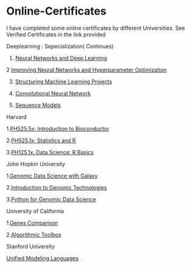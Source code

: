 # Online-Certificates
I have completed some online certificates by different Universities. See Verified Certificates in the link provided


Deeplearning : Sepecialization( Continues)
    
   1.  [Neural Networks and Deep Learning](https://www.coursera.org/account/accomplishments/verify/BXQHNN8RD5KY)
    
   
   2  [Improving Neural Networks and Hyperparameter Optimization](https://www.coursera.org/account/accomplishments/verify/V9GZH26M63HJ)
    
   3.  [Structuring Machine Learning Projects](https://www.coursera.org/account/accomplishments/verify/TXZHXKAE6GPQ)
        
   4. [Convolutional Neural Network]()
    
   5. [Sequence Models]()
    

Harvard 
 	
   1.[PH525.5x: Introduction to Bioconductor](https://courses.edx.org/certificates/bb67b20878cb46338314919c7093ce1a)
    
   2.[PH525.1x: Statistics and R](https://courses.edx.org/certificates/542627cbfdf24100bd999241ff6b520e)
    
   3.[PH125.1x: Data Science: R Basics](https://courses.edx.org/certificates/9cd5af0b4be646d78ebd958fc0f4cb9c)


John Hopkin University 
 	
   1.[Genomic Data Science with Galaxy](https://www.coursera.org/account/accomplishments/verify/GWAKAHAGL2VT)
    
   2.[Introduction to Genomic Technologies](https://www.coursera.org/account/accomplishments/verify/SJTJ7FPW27ZE)
    
   3.[Python for Genomic Data Science](https://www.coursera.org/account/accomplishments/verify/2NBVXPX2LMPD)

University of California 
 	
   1.[Genes Comparison](https://www.coursera.org/account/accomplishments/verify/9SR5WZE9Y434)
        
   2.[Algorithmic Toolbox](https://www.coursera.org/account/accomplishments/verify/38RXW8FNUTSP)

Stanford University
 	  
   [Unified Modeling Languages](https://github.com/HafizAhmadHassan/Certificates/blob/master/Stanford-UML/UML.pdf)
